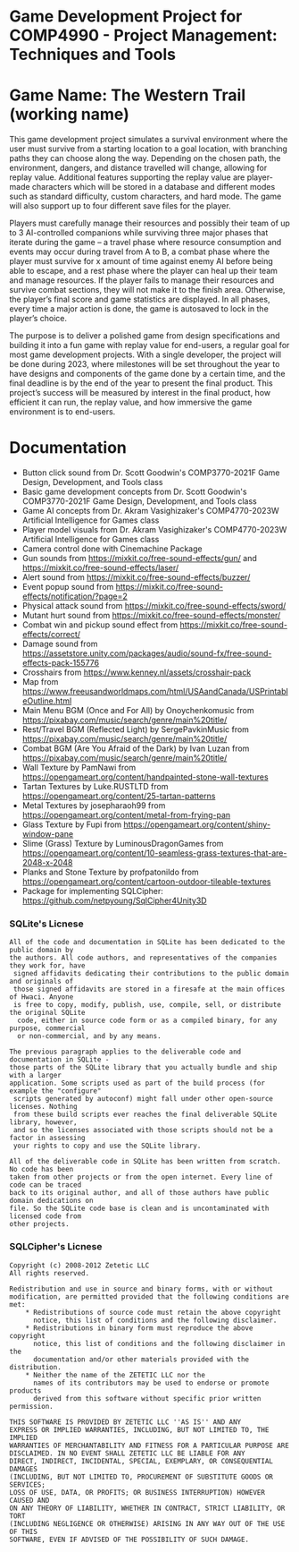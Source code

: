 # Game Development Project for COMP4990 - Project Management: Techniques and Tools

# Game Name: The Western Trail (working name)

This game development project simulates a survival environment where the user must survive from a starting 
location to a goal location, with branching paths they can choose along the way. Depending on the chosen path, the 
environment, dangers, and distance travelled will change, allowing for replay value. Additional features supporting 
the replay value are player-made characters which will be stored in a database and different modes such as standard 
difficulty, custom characters, and hard mode. The game will also support up to four different save files for the 
player.

Players must carefully manage their resources and possibly their team of up to 3 AI-controlled companions while 
surviving three major phases that iterate during the game – a travel phase where resource consumption and events 
may occur during travel from A to B, a combat phase where the player must survive for x amount of time against 
enemy AI before being able to escape, and a rest phase where the player can heal up their team and manage 
resources. If the player fails to manage their resources and survive combat sections, they will not make it to the 
finish area. Otherwise, the player’s final score and game statistics are displayed. In all phases, every time a major 
action is done, the game is autosaved to lock in the player’s choice.

The purpose is to deliver a polished game from design specifications and building it into a fun game with replay 
value for end-users, a regular goal for most game development projects. With a single developer, the project will be 
done during 2023, where milestones will be set throughout the year to have designs and components of the game 
done by a certain time, and the final deadline is by the end of the year to present the final product. This project’s 
success will be measured by interest in the final product, how efficient it can run, the replay value, and how 
immersive the game environment is to end-users.

# Documentation
* Button click sound from Dr. Scott Goodwin's COMP3770-2021F Game Design, Development, and Tools class
* Basic game development concepts from Dr. Scott Goodwin's COMP3770-2021F Game Design, Development, and Tools class
* Game AI concepts from Dr. Akram Vasighizaker's COMP4770-2023W Artificial Intelligence for Games class
* Player model visuals from Dr. Akram Vasighizaker's COMP4770-2023W Artificial Intelligence for Games class
* Camera control done with Cinemachine Package
* Gun sounds from https://mixkit.co/free-sound-effects/gun/ and https://mixkit.co/free-sound-effects/laser/
* Alert sound from https://mixkit.co/free-sound-effects/buzzer/
* Event popup sound from https://mixkit.co/free-sound-effects/notification/?page=2
* Physical attack sound from https://mixkit.co/free-sound-effects/sword/
* Mutant hurt sound from https://mixkit.co/free-sound-effects/monster/
* Combat win and pickup sound effect from https://mixkit.co/free-sound-effects/correct/
* Damage sound from https://assetstore.unity.com/packages/audio/sound-fx/free-sound-effects-pack-155776
* Crosshairs from https://www.kenney.nl/assets/crosshair-pack
* Map from https://www.freeusandworldmaps.com/html/USAandCanada/USPrintableOutline.html
* Main Menu BGM (Once and For All) by Onoychenkomusic from https://pixabay.com/music/search/genre/main%20title/
* Rest/Travel BGM (Reflected Light) by SergePavkinMusic from https://pixabay.com/music/search/genre/main%20title/
* Combat BGM (Are You Afraid of the Dark) by Ivan Luzan from https://pixabay.com/music/search/genre/main%20title/
* Wall Texture by PamNawi from https://opengameart.org/content/handpainted-stone-wall-textures
* Tartan Textures by Luke.RUSTLTD from https://opengameart.org/content/25-tartan-patterns
* Metal Textures by josepharaoh99 from https://opengameart.org/content/metal-from-frying-pan
* Glass Texture by Fupi from https://opengameart.org/content/shiny-window-pane
* Slime (Grass) Texture by LuminousDragonGames from https://opengameart.org/content/10-seamless-grass-textures-that-are-2048-x-2048
* Planks and Stone Texture by profpatonildo from https://opengameart.org/content/cartoon-outdoor-tileable-textures
* Package for implementing SQLCipher: https://github.com/netpyoung/SqlCipher4Unity3D

### SQLite's Licnese

``` license
All of the code and documentation in SQLite has been dedicated to the public domain by 
the authors. All code authors, and representatives of the companies they work for, have
 signed affidavits dedicating their contributions to the public domain and originals of 
 those signed affidavits are stored in a firesafe at the main offices of Hwaci. Anyone 
 is free to copy, modify, publish, use, compile, sell, or distribute the original SQLite
  code, either in source code form or as a compiled binary, for any purpose, commercial 
  or non-commercial, and by any means.

The previous paragraph applies to the deliverable code and documentation in SQLite - 
those parts of the SQLite library that you actually bundle and ship with a larger 
application. Some scripts used as part of the build process (for example the "configure"
 scripts generated by autoconf) might fall under other open-source licenses. Nothing 
 from these build scripts ever reaches the final deliverable SQLite library, however, 
 and so the licenses associated with those scripts should not be a factor in assessing 
 your rights to copy and use the SQLite library.

All of the deliverable code in SQLite has been written from scratch. No code has been 
taken from other projects or from the open internet. Every line of code can be traced 
back to its original author, and all of those authors have public domain dedications on 
file. So the SQLite code base is clean and is uncontaminated with licensed code from 
other projects.
```

### SQLCipher's Licnese

``` license
Copyright (c) 2008-2012 Zetetic LLC
All rights reserved.

Redistribution and use in source and binary forms, with or without
modification, are permitted provided that the following conditions are met:
    * Redistributions of source code must retain the above copyright
      notice, this list of conditions and the following disclaimer.
    * Redistributions in binary form must reproduce the above copyright
      notice, this list of conditions and the following disclaimer in the
      documentation and/or other materials provided with the distribution.
    * Neither the name of the ZETETIC LLC nor the
      names of its contributors may be used to endorse or promote products
      derived from this software without specific prior written permission.

THIS SOFTWARE IS PROVIDED BY ZETETIC LLC ''AS IS'' AND ANY
EXPRESS OR IMPLIED WARRANTIES, INCLUDING, BUT NOT LIMITED TO, THE IMPLIED
WARRANTIES OF MERCHANTABILITY AND FITNESS FOR A PARTICULAR PURPOSE ARE
DISCLAIMED. IN NO EVENT SHALL ZETETIC LLC BE LIABLE FOR ANY
DIRECT, INDIRECT, INCIDENTAL, SPECIAL, EXEMPLARY, OR CONSEQUENTIAL DAMAGES
(INCLUDING, BUT NOT LIMITED TO, PROCUREMENT OF SUBSTITUTE GOODS OR SERVICES;
LOSS OF USE, DATA, OR PROFITS; OR BUSINESS INTERRUPTION) HOWEVER CAUSED AND
ON ANY THEORY OF LIABILITY, WHETHER IN CONTRACT, STRICT LIABILITY, OR TORT
(INCLUDING NEGLIGENCE OR OTHERWISE) ARISING IN ANY WAY OUT OF THE USE OF THIS
SOFTWARE, EVEN IF ADVISED OF THE POSSIBILITY OF SUCH DAMAGE.
```